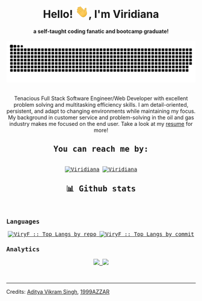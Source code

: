 <div align="center">
<h1 align="center">Hello! <img width="35" src="https://github.com/1999AZZAR/1999AZZAR/blob/main/resources/img/waving.gif">, I'm Viridiana</h1>
<h4 align="center">a self-taught coding fanatic and bootcamp graduate!</h4>
</div>

<div align="center">
  <img  src="https://github.com/1999AZZAR/1999AZZAR/blob/main/resources/img/grid-snake.svg" />
</div>

  <p align="center">
    <br/>
    Tenacious Full Stack Software Engineer/Web Developer with excellent problem solving and multitasking efficiency skills. I am detail-oriented, persistent, and adapt to changing environments while maintaining my focus. My background in customer service and problem-solving in the oil and gas industry makes me focused on the end user. Take a look at my <a href="https://docs.google.com/document/d/1Ym1c-y_8nE3jrgzOHAlUsKNTRXuzAMZFQS5wtrcRX4g/edit?usp=sharing" target="_blank">resume</a> for more!
  </p>


  
<div>
  <samp>
    <h2 align="center">You can reach me by:</h2>
    <p align="center">
      <br/>
      <a href="https://www.linkedin.com/in/viridianaflores/" target="blank"><img align="center"
         src="https://img.shields.io/badge/linkedin-%231DA1F2.svg?style=for-the-badge&logo=linkedin&logoColor=white"
         alt="Viridiana" height="30"/></a>
      <a href="mailto:diana13_2011@hotmail.com" target="blank"><img align="center"
         src="https://th.bing.com/th/id/R.81122b68f95aefbe2c18e403b78da2db?rik=SvnHxsCCi6Uk7Q&pid=ImgRaw&r=0"
         alt="Viridiana" height="30"/></a>
    </p>
  <p align="center">
  </samp>
</div>


<div>
 
  
  <div>
    <samp>
    <h2 align="center"> 📊 Github stats </h2>
      <br/>
    <summary><h3>Languages</h3></summary>
        <p align="center">
          <a href="https://github.com/ViryF/">
          <img width="45%" src="https://github-profile-summary-cards.vercel.app/api/cards/repos-per-language?username=ViryF&theme=gruvbox&layout=compact&hide_border=true"
          alt="ViryF :: Top Langs by repo" />
          <img width="45%" src="https://github-profile-summary-cards.vercel.app/api/cards/most-commit-language?username=ViryF&theme=gruvbox&layout=compact&hide_border=true"
          alt="ViryF :: Top Langs by commit" />
          </a>
        </p>
        <summary><h3>Analytics</h3></summary>
        <p align="center">
          <a href="https://github.com/ViryF">
          <img height="180em" src="https://github-readme-stats-eight-theta.vercel.app/api?username=ViryF&show_icons=true&theme=algolia&include_all_commits=true&count_private=true"/>
          <img height="180em" src="https://github-readme-stats-eight-theta.vercel.app/api/top-langs/?username=ViryF&layout=compact&langs_count=8&theme=algolia"/>
          </a>
        </p>
     <br>
    </samp>
  </div>    
 
  -----
Credits: [Aditya Vikram Singh](https://github.com/AVS1508), [1999AZZAR](https://github.com/1999AZZAR) 
  
